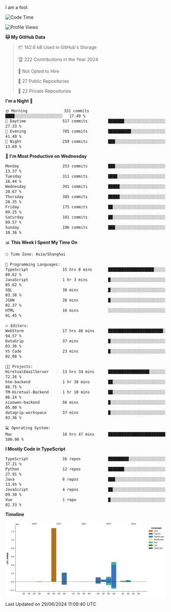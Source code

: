 I am a fool.

<!--START_SECTION:waka-->
![Code Time](http://img.shields.io/badge/Code%20Time-1%2C523%20hrs%2037%20mins-blue)

![Profile Views](http://img.shields.io/badge/Profile%20Views-0-blue)

**🐱 My GitHub Data** 

> 📦 142.6 kB Used in GitHub's Storage 
 > 
> 🏆 222 Contributions in the Year 2024
 > 
> 🚫 Not Opted to Hire
 > 
> 📜 27 Public Repositories 
 > 
> 🔑 22 Private Repositories 
 > 
**I'm a Night 🦉** 

```text
🌞 Morning                331 commits         ████░░░░░░░░░░░░░░░░░░░░░   17.49 % 
🌆 Daytime                517 commits         ███████░░░░░░░░░░░░░░░░░░   27.33 % 
🌃 Evening                785 commits         ██████████░░░░░░░░░░░░░░░   41.49 % 
🌙 Night                  259 commits         ███░░░░░░░░░░░░░░░░░░░░░░   13.69 % 
```
📅 **I'm Most Productive on Wednesday** 

```text
Monday                   253 commits         ███░░░░░░░░░░░░░░░░░░░░░░   13.37 % 
Tuesday                  311 commits         ████░░░░░░░░░░░░░░░░░░░░░   16.44 % 
Wednesday                391 commits         █████░░░░░░░░░░░░░░░░░░░░   20.67 % 
Thursday                 385 commits         █████░░░░░░░░░░░░░░░░░░░░   20.35 % 
Friday                   175 commits         ██░░░░░░░░░░░░░░░░░░░░░░░   09.25 % 
Saturday                 181 commits         ██░░░░░░░░░░░░░░░░░░░░░░░   09.57 % 
Sunday                   196 commits         ███░░░░░░░░░░░░░░░░░░░░░░   10.36 % 
```


📊 **This Week I Spent My Time On** 

```text
🕑︎ Time Zone: Asia/Shanghai

💬 Programming Languages: 
TypeScript               15 hrs 8 mins       ████████████████████░░░░░   80.62 % 
JavaScript               1 hr 3 mins         █░░░░░░░░░░░░░░░░░░░░░░░░   05.62 % 
SQL                      38 mins             █░░░░░░░░░░░░░░░░░░░░░░░░   03.38 % 
JSON                     26 mins             █░░░░░░░░░░░░░░░░░░░░░░░░   02.37 % 
HTML                     16 mins             ░░░░░░░░░░░░░░░░░░░░░░░░░   01.45 % 

🔥 Editors: 
WebStorm                 17 hrs 46 mins      ████████████████████████░   94.57 % 
DataGrip                 37 mins             █░░░░░░░░░░░░░░░░░░░░░░░░   03.36 % 
VS Code                  23 mins             █░░░░░░░░░░░░░░░░░░░░░░░░   02.08 % 

🐱‍💻 Projects: 
HiretualEmailServer      13 hrs 34 mins      ██████████████████░░░░░░░   72.26 % 
htm-backend              1 hr 38 mins        ██░░░░░░░░░░░░░░░░░░░░░░░   08.75 % 
TM-Hiretual-Backend      1 hr 10 mins        ██░░░░░░░░░░░░░░░░░░░░░░░   06.24 % 
xiaowen-backend          56 mins             █░░░░░░░░░░░░░░░░░░░░░░░░   05.00 % 
datagrip-workspace       37 mins             █░░░░░░░░░░░░░░░░░░░░░░░░   03.36 % 

💻 Operating System: 
Mac                      18 hrs 47 mins      █████████████████████████   100.00 % 
```

**I Mostly Code in TypeScript** 

```text
TypeScript               16 repos            █████████░░░░░░░░░░░░░░░░   37.21 % 
Python                   12 repos            ███████░░░░░░░░░░░░░░░░░░   27.91 % 
Java                     6 repos             ███░░░░░░░░░░░░░░░░░░░░░░   13.95 % 
JavaScript               4 repos             ██░░░░░░░░░░░░░░░░░░░░░░░   09.30 % 
Vue                      1 repo              █░░░░░░░░░░░░░░░░░░░░░░░░   02.33 % 
```



**Timeline**

![Lines of Code chart](https://raw.githubusercontent.com/VeejaLiu/VeejaLiu/master/assets/bar_graph.png)


 Last Updated on 29/06/2024 11:09:40 UTC
<!--END_SECTION:waka-->
